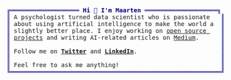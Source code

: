 <pre style="font-family:Menlo,'DejaVu Sans Mono',consolas,'Courier New',monospace"><span style="color: #000080; text-decoration-color: #000080">╔═══════════════════ </span><span style="color: #000080; text-decoration-color: #000080; font-weight: bold">Hi 👋 I&#x27;m Maarten</span><span style="color: #000080; text-decoration-color: #000080"> ════════════════════╗</span> 😄 <a href="https://www.maartengrootendorst.com">Maarten Grootendorst</a>                 
<span style="color: #000080; text-decoration-color: #000080">║</span> A psychologist turned data scientist who is passionate   <span style="color: #000080; text-decoration-color: #000080">║</span> <span style="color: #008080; text-decoration-color: #008080">┣━━ </span>🐍 Packages                         
<span style="color: #000080; text-decoration-color: #000080">║</span> about using artificial intelligence to make the world a  <span style="color: #000080; text-decoration-color: #000080">║</span> <span style="color: #008080; text-decoration-color: #008080">┃   ┣━━ </span><a href="https://github.com/MaartenGr/BERTopic">BERTopic</a>                        
<span style="color: #000080; text-decoration-color: #000080">║</span> slightly better place. I enjoy working on <a href="https://pypi.org/user/MaartenGr/">open source </a>   <span style="color: #000080; text-decoration-color: #000080">║</span> <span style="color: #008080; text-decoration-color: #008080">┃   ┣━━ </span><a href="https://github.com/MaartenGr/KeyBERT">KeyBERT</a>                         
<span style="color: #000080; text-decoration-color: #000080">║</span> <a href="https://pypi.org/user/MaartenGr/">projects</a> and writing AI-related articles on <a href="http://medium.com/@maartengrootendorst">Medium</a>.      <span style="color: #000080; text-decoration-color: #000080">║</span> <span style="color: #008080; text-decoration-color: #008080">┃   ┣━━ </span><a href="https://github.com/MaartenGr/PolyFuzz">PolyFuzz</a>                        
<span style="color: #000080; text-decoration-color: #000080">║</span>                                                          <span style="color: #000080; text-decoration-color: #000080">║</span> <span style="color: #008080; text-decoration-color: #008080">┃   ┣━━ </span><a href="https://github.com/MaartenGr/Concept">Concept</a>                         
<span style="color: #000080; text-decoration-color: #000080">║</span> Follow me on <span style="font-weight: bold"><a href="https://twitter.com/MaartenGr">Twitter</a></span> and <span style="font-weight: bold"><a href="https://www.linkedin.com/in/mgrootendorst/">LinkedIn</a></span>.                       <span style="color: #000080; text-decoration-color: #000080">║</span> <span style="color: #008080; text-decoration-color: #008080">┃   ┗━━ </span><a href="https://github.com/MaartenGr/VLAC">VLAC</a>                            
<span style="color: #000080; text-decoration-color: #000080">║</span>                                                          <span style="color: #000080; text-decoration-color: #000080">║</span> <span style="color: #008080; text-decoration-color: #008080">┗━━ </span>📘 Popular Articles                 
<span style="color: #000080; text-decoration-color: #000080">║</span> Feel free to ask me anything!                            <span style="color: #000080; text-decoration-color: #000080">║</span> <span style="color: #008080; text-decoration-color: #008080">    ┣━━ </span><a href="https://towardsdatascience.com/9-distance-measures-in-data-science-918109d069fa?sk=5a95055c23e46aed2db69271b559b464">9 Distance Measures</a>             
<span style="color: #000080; text-decoration-color: #000080">╚══════════════════════════════════════════════════════════╝</span> <span style="color: #008080; text-decoration-color: #008080">    ┣━━ </span><a href="https://towardsdatascience.com/keyword-extraction-with-bert-724efca412ea?sk=97a99c2669bb16f22f2f362820ba6bef">Keyword Extraction with BERT</a>    
                                                             <span style="color: #008080; text-decoration-color: #008080">    ┣━━ </span><a href="https://towardsdatascience.com/topic-modeling-with-bert-779f7db187e6?sk=0b5a470c006d1842ad4c8a3057063a99">Topic Modeling with BERT</a>        
                                                             <span style="color: #008080; text-decoration-color: #008080">    ┗━━ </span><a href="https://towardsdatascience.com/unit-testing-for-data-scientists-dc5e0cd397fb?sk=b947e67e56d7cea9f16b5d7046d48cce">Unit Testing for Data Scientists</a>
</pre>
